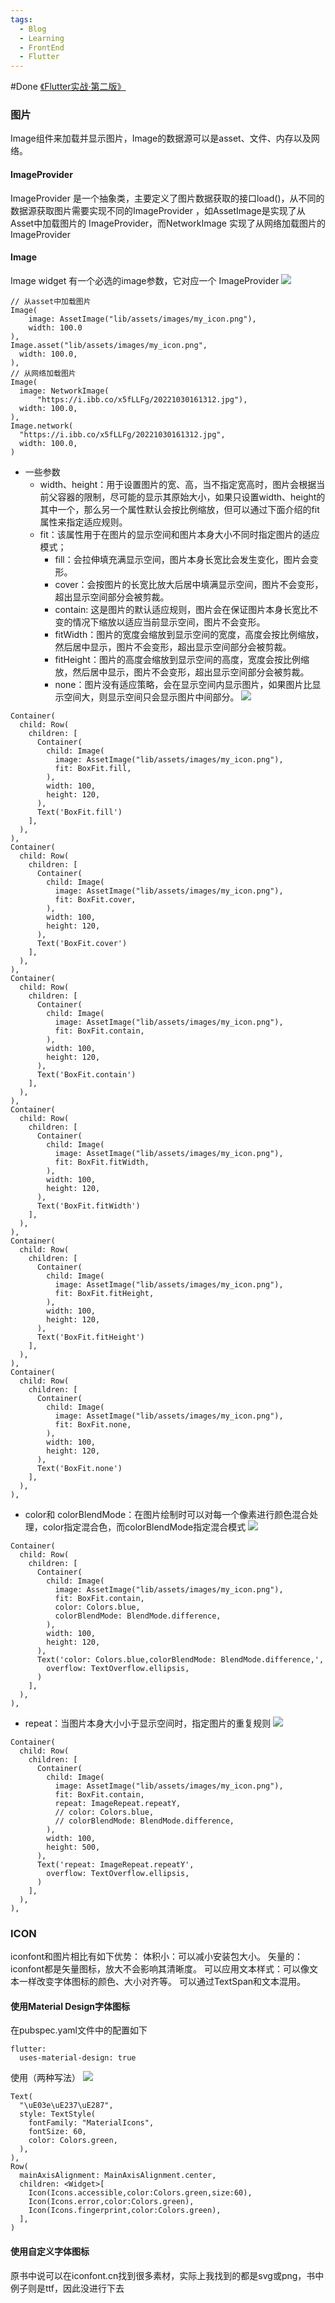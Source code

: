 ```yaml
---
tags:
  - Blog
  - Learning
  - FrontEnd
  - Flutter
---
```

#Done 
[《Flutter实战·第二版》](https://book.flutterchina.club/chapter3/img_and_icon.html#_3-3-1-%E5%9B%BE%E7%89%87)
### 图片
Image组件来加载并显示图片，Image的数据源可以是asset、文件、内存以及网络。
#### ImageProvider
ImageProvider 是一个抽象类，主要定义了图片数据获取的接口load()，从不同的数据源获取图片需要实现不同的ImageProvider ，如AssetImage是实现了从Asset中加载图片的 ImageProvider，而NetworkImage 实现了从网络加载图片的 ImageProvider

#### Image
Image widget 有一个必选的image参数，它对应一个 ImageProvider
![](https://img2024.cnblogs.com/blog/3028374/202407/3028374-20240714110609660-1484754324.png)

```
// 从asset中加载图片
Image(
    image: AssetImage("lib/assets/images/my_icon.png"),
    width: 100.0
),
Image.asset("lib/assets/images/my_icon.png",
  width: 100.0,
),
// 从网络加载图片
Image(
  image: NetworkImage(
      "https://i.ibb.co/x5fLLFg/20221030161312.jpg"),
  width: 100.0,
),
Image.network(
  "https://i.ibb.co/x5fLLFg/20221030161312.jpg",
  width: 100.0,
)
```
+ 一些参数
  - width、height：用于设置图片的宽、高，当不指定宽高时，图片会根据当前父容器的限制，尽可能的显示其原始大小，如果只设置width、height的其中一个，那么另一个属性默认会按比例缩放，但可以通过下面介绍的fit属性来指定适应规则。
  - fit：该属性用于在图片的显示空间和图片本身大小不同时指定图片的适应模式；
    - fill：会拉伸填充满显示空间，图片本身长宽比会发生变化，图片会变形。
    - cover：会按图片的长宽比放大后居中填满显示空间，图片不会变形，超出显示空间部分会被剪裁。
    - contain: 这是图片的默认适应规则，图片会在保证图片本身长宽比不变的情况下缩放以适应当前显示空间，图片不会变形。
    - fitWidth：图片的宽度会缩放到显示空间的宽度，高度会按比例缩放，然后居中显示，图片不会变形，超出显示空间部分会被剪裁。
    - fitHeight：图片的高度会缩放到显示空间的高度，宽度会按比例缩放，然后居中显示，图片不会变形，超出显示空间部分会被剪裁。
    - none：图片没有适应策略，会在显示空间内显示图片，如果图片比显示空间大，则显示空间只会显示图片中间部分。
![](https://img2024.cnblogs.com/blog/3028374/202407/3028374-20240714112858003-1789002990.png)

```
Container(
  child: Row(
    children: [
      Container(
        child: Image(
          image: AssetImage("lib/assets/images/my_icon.png"),
          fit: BoxFit.fill,
        ),
        width: 100,
        height: 120,
      ),
      Text('BoxFit.fill')
    ],
  ),
),
Container(
  child: Row(
    children: [
      Container(
        child: Image(
          image: AssetImage("lib/assets/images/my_icon.png"),
          fit: BoxFit.cover,
        ),
        width: 100,
        height: 120,
      ),
      Text('BoxFit.cover')
    ],
  ),
),
Container(
  child: Row(
    children: [
      Container(
        child: Image(
          image: AssetImage("lib/assets/images/my_icon.png"),
          fit: BoxFit.contain,
        ),
        width: 100,
        height: 120,
      ),
      Text('BoxFit.contain')
    ],
  ),
),
Container(
  child: Row(
    children: [
      Container(
        child: Image(
          image: AssetImage("lib/assets/images/my_icon.png"),
          fit: BoxFit.fitWidth,
        ),
        width: 100,
        height: 120,
      ),
      Text('BoxFit.fitWidth')
    ],
  ),
),
Container(
  child: Row(
    children: [
      Container(
        child: Image(
          image: AssetImage("lib/assets/images/my_icon.png"),
          fit: BoxFit.fitHeight,
        ),
        width: 100,
        height: 120,
      ),
      Text('BoxFit.fitHeight')
    ],
  ),
),
Container(
  child: Row(
    children: [
      Container(
        child: Image(
          image: AssetImage("lib/assets/images/my_icon.png"),
          fit: BoxFit.none,
        ),
        width: 100,
        height: 120,
      ),
      Text('BoxFit.none')
    ],
  ),
),
```
  - color和 colorBlendMode：在图片绘制时可以对每一个像素进行颜色混合处理，color指定混合色，而colorBlendMode指定混合模式
![](https://img2024.cnblogs.com/blog/3028374/202407/3028374-20240714113312427-2086447716.png)

```
Container(
  child: Row(
    children: [
      Container(
        child: Image(
          image: AssetImage("lib/assets/images/my_icon.png"),
          fit: BoxFit.contain,
          color: Colors.blue,
          colorBlendMode: BlendMode.difference,
        ),
        width: 100,
        height: 120,
      ),
      Text('color: Colors.blue,colorBlendMode: BlendMode.difference,',
        overflow: TextOverflow.ellipsis,
      )
    ],
  ),
),
```
  - repeat：当图片本身大小小于显示空间时，指定图片的重复规则
![](https://img2024.cnblogs.com/blog/3028374/202407/3028374-20240714172011434-1589628814.png)

```
Container(
  child: Row(
    children: [
      Container(
        child: Image(
          image: AssetImage("lib/assets/images/my_icon.png"),
          fit: BoxFit.contain,
          repeat: ImageRepeat.repeatY,
          // color: Colors.blue,
          // colorBlendMode: BlendMode.difference,
        ),
        width: 100,
        height: 500,
      ),
      Text('repeat: ImageRepeat.repeatY',
        overflow: TextOverflow.ellipsis,
      )
    ],
  ),
),
```

### ICON
iconfont和图片相比有如下优势：
体积小：可以减小安装包大小。
矢量的：iconfont都是矢量图标，放大不会影响其清晰度。
可以应用文本样式：可以像文本一样改变字体图标的颜色、大小对齐等。
可以通过TextSpan和文本混用。

#### 使用Material Design字体图标
在pubspec.yaml文件中的配置如下
```
flutter:
  uses-material-design: true

```
使用（两种写法）
![](https://img2024.cnblogs.com/blog/3028374/202407/3028374-20240714173649894-1370808636.png)

```
Text(
  "\uE03e\uE237\uE287",
  style: TextStyle(
    fontFamily: "MaterialIcons",
    fontSize: 60,
    color: Colors.green,
  ),
),
Row(
  mainAxisAlignment: MainAxisAlignment.center,
  children: <Widget>[
    Icon(Icons.accessible,color:Colors.green,size:60),
    Icon(Icons.error,color:Colors.green),
    Icon(Icons.fingerprint,color:Colors.green),
  ],
)
```

#### 使用自定义字体图标
原书中说可以在iconfont.cn找到很多素材，实际上我找到的都是svg或png，书中例子则是ttf，因此没进行下去